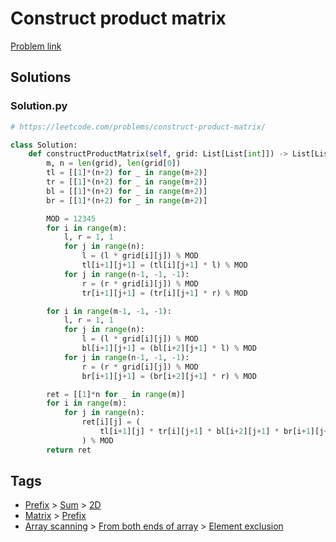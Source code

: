 # Construct product matrix

[Problem link](https://leetcode.com/problems/construct-product-matrix/)

## Solutions


### Solution.py
```py
# https://leetcode.com/problems/construct-product-matrix/

class Solution:
    def constructProductMatrix(self, grid: List[List[int]]) -> List[List[int]]:
        m, n = len(grid), len(grid[0])
        tl = [[1]*(n+2) for _ in range(m+2)]
        tr = [[1]*(n+2) for _ in range(m+2)]
        bl = [[1]*(n+2) for _ in range(m+2)]
        br = [[1]*(n+2) for _ in range(m+2)]

        MOD = 12345
        for i in range(m):
            l, r = 1, 1
            for j in range(n):
                l = (l * grid[i][j]) % MOD
                tl[i+1][j+1] = (tl[i][j+1] * l) % MOD
            for j in range(n-1, -1, -1):
                r = (r * grid[i][j]) % MOD
                tr[i+1][j+1] = (tr[i][j+1] * r) % MOD

        for i in range(m-1, -1, -1):
            l, r = 1, 1
            for j in range(n):
                l = (l * grid[i][j]) % MOD
                bl[i+1][j+1] = (bl[i+2][j+1] * l) % MOD
            for j in range(n-1, -1, -1):
                r = (r * grid[i][j]) % MOD
                br[i+1][j+1] = (br[i+2][j+1] * r) % MOD

        ret = [[1]*n for _ in range(m)]
        for i in range(m):
            for j in range(n):
                ret[i][j] = (
                    tl[i+1][j] * tr[i][j+1] * bl[i+2][j+1] * br[i+1][j+2]
                ) % MOD
        return ret
```
## Tags

* [Prefix](/Collections/prefix.md#prefix) > [Sum](/Collections/prefix.md#sum) > [2D](/Collections/prefix.md#2d)
* [Matrix](/Collections/matrix.md#matrix) > [Prefix](/Collections/matrix.md#prefix)
* [Array scanning](/Collections/array-scanning.md#array-scanning) > [From both ends of array](/Collections/array-scanning.md#from-both-ends-of-array) > [Element exclusion](/Collections/array-scanning.md#element-exclusion)
